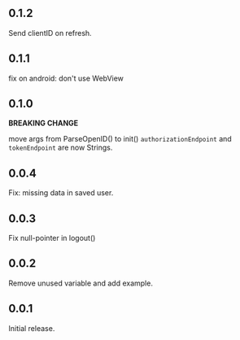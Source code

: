 ## 0.1.2

Send clientID on refresh.

## 0.1.1

fix on android: don't use WebView

## 0.1.0
**BREAKING CHANGE**

move args from ParseOpenID() to init()
`authorizationEndpoint` and `tokenEndpoint` are now Strings.

## 0.0.4
Fix: missing data in saved user.

## 0.0.3
Fix null-pointer in logout()

## 0.0.2
Remove unused variable and add example.

## 0.0.1
Initial release.
